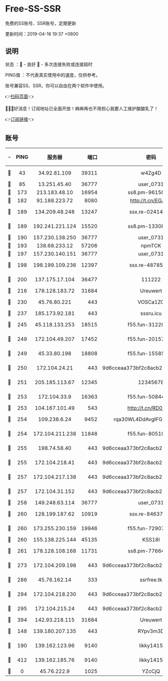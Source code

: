 # Free-SS-SSR

免费的SS账号、SSR账号，定期更新

更新时间：2019-04-16 19:37 +0800

## 说明

状态     ：🙂 - 良好 🙁 - 多次连接失败或连接超时

PING值   ：不代表真实使用中的速度，仅供参考。

账号兼容SS、SSR，你可以自由在两个软件中使用。

👉[扫码页面](https://liesauer.github.io/Free-SS-SSR/)👈

🎉🎉🎉好消息！订阅地址已全面开放！麻麻再也不用担心我要人工维护酸酸乳了！

👉[订阅链接](https://www.liesauer.net/yogurt/subscribe?ACCESS_TOKEN=DAYxR3mMaZAsaqUb)👈

## 账号

|-|PING|服务器|端口|密码|加密方式|区域|
|:----:|:----:|:-----:|-----:|:----:|:----:|:----:|
|🙂|43|34.92.81.109|39311|w4Zg4D|chacha20-ietf|US|
|🙂|85|13.251.45.40|36777|user_0731|chacha20|SG|
|🙂|173|213.183.48.10|16954|ss8.pm-96150837|rc4-md5|RU|
|🙂|182|91.188.223.72|8080|http://t.cn/EGJIyrl|rc4-md5|RU|
|🙂|189|134.209.48.248|13247|ssx.re-02414807|aes-256-cfb|US|
|🙂|189|192.241.221.124|15520|ss8.pm-13308805|aes-256-cfb|US|
|🙂|190|157.230.138.250|36777|user_0731|chacha20|US|
|🙂|193|138.68.233.12|57206|npmTCK|rc4-md5|US|
|🙂|197|157.230.140.151|36777|user_0731|chacha20|US|
|🙂|198|198.199.109.236|12397|ssx.re-48785024|aes-256-cfb|US|
|🙂|200|137.175.17.104|36477|111222|aes-256-cfb|US|
|🙂|216|178.128.183.72|31684|Ureuwert|chacha20|US|
|🙂|230|45.76.80.221|443|VOSCa1ZG|aes-256-cfb|DE|
|🙂|237|185.173.92.181|443|sssru.icu|rc4-md5|RU|
|🙂|245|45.118.133.253|18515|f55.fun-31220969|aes-256-cfb|SG|
|🙂|249|172.104.49.207|17452|f55.fun-20157942|aes-256-cfb|SG|
|🙂|249|45.33.80.198|18808|f55.fun-15585908|aes-256-cfb|US|
|🙂|250|172.104.24.21|443|9d6cceaa373bf2c8acb22e60b6a58be6|aes-256-cfb|US|
|🙂|251|205.185.113.67|12345|12345678|aes-256-cfb|US|
|🙂|253|172.104.33.9|16363|f55.fun-50844957|aes-256-cfb|SG|
|🙂|253|104.167.101.49|543|http://t.cn/RD0D7sx|rc4-md5|CA|
|🙂|254|109.238.6.24|9452|rqa30WL4DdAvgIFG6Fs3znzTa|aes-256-cfb|FR|
|🙂|254|172.104.211.238|11848|f55.fun-80510832|aes-256-cfb|US|
|🙂|255|198.74.58.40|443|9d6cceaa373bf2c8acb22e60b6a58be6|aes-256-cfb|US|
|🙂|255|172.104.218.41|443|9d6cceaa373bf2c8acb22e60b6a58be6|aes-256-cfb|US|
|🙂|257|172.104.217.138|443|9d6cceaa373bf2c8acb22e60b6a58be6|aes-256-cfb|US|
|🙂|257|172.104.31.152|443|9d6cceaa373bf2c8acb22e60b6a58be6|aes-256-cfb|US|
|🙂|258|149.248.63.114|36777|user_0731|chacha20|CA|
|🙂|260|128.199.187.62|10919|ssx.re-84637462|aes-256-cfb|SG|
|🙂|260|173.255.230.159|19946|f55.fun-72907812|aes-256-cfb|US|
|🙂|260|155.138.225.144|45135|KSS18l|rc4-md5|US|
|🙂|261|178.128.108.168|11731|ss8.pm-77664011|aes-256-cfb|SG|
|🙂|273|172.104.209.198|443|9d6cceaa373bf2c8acb22e60b6a58be6|aes-256-cfb|US|
|🙂|286|45.76.162.14|333|ssrfree.tk|aes-256-cfb|SG|
|🙂|294|172.104.218.230|443|9d6cceaa373bf2c8acb22e60b6a58be6|aes-256-cfb|US|
|🙂|295|172.104.215.24|443|9d6cceaa373bf2c8acb22e60b6a58be6|aes-256-cfb|US|
|🙂|394|142.93.218.115|31684|Ureuwert|chacha20|IN|
|🙂|148|139.180.207.135|443|RYpv3m3D|aes-256-cfb|JP|
|🙂|190|139.162.123.96|9140|likky1415|aes-256-cfb|JP|
|🙂|412|139.162.185.76|9140|likky1415|aes-256-cfb|DE|
|🙁|0|45.76.222.9|1025|YZcCjQ|rc4-md5|JP|
